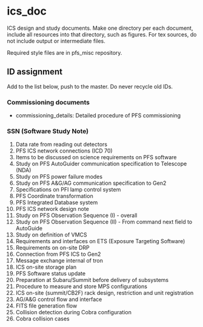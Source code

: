 # ics_doc
ICS design and study documents.
Make one directory per each document, include all resources into that directory,  such as figures.
For tex sources, do not include output or intermediate files.

Required style files are in pfs_misc repository. 

## ID assignment

Add to the list below, push to the master.
Do never recycle old IDs.

### Commissioning documents

* commissioning_details: Detailed procedure of PFS commissioning

### SSN (Software Study Note)

1. Data rate from reading out detectors
2. PFS ICS network connections (ICD 70)
3. Items to be discussed on science requirements on PFS software
4. Study on PFS AutoGuider communication specification to Telescope (NDA)
5. Study on PFS power failure modes
6. Study on PFS A&G/AG communication specification to Gen2
7. Specifications on PFI lamp control system
8. PFS Coordinate transformation
9. PFS Integrated Database system
10. PFS ICS network design note
11. Study on PFS Observation Sequence (I) - overall
12. Study on PFS Observation Sequence (II) - From command next field to AutoGuide
13. Study on definition of VMCS
14. Requirements and interfaces on ETS (Exposure Targeting Software)
15. Requirements on on-site DRP
16. Connection from PFS ICS to Gen2
17. Message exchange internal of tron
18. ICS on-site storage plan
19. PFS Software status update
20. Preparation at Subaru/Summit before delivery of subsystems
21. Procedure to measure and store MPS configurations
22. ICS on-site (summit/CB2F) rack design, restriction and unit registration
23. AG/A&G control flow and interface
24. FITS file generation flow
25. Collision detection during Cobra configuration
26. Cobra collision cases

